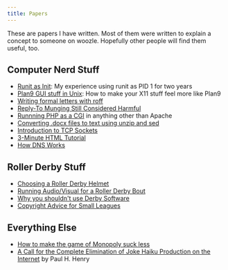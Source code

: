 ```yaml
---
title: Papers
---
```


These are papers I have written. Most of them were written to explain a
concept to someone on woozle.  Hopefully other people will find them
useful, too.



Computer Nerd Stuff
-------------------

* [Runit as Init](runit-as-init.html): My experience using runit as PID 1 for two years
* [Plan9 GUI stuff in Unix](plan9.html): How to make your X11 stuff feel more like Plan9
* [Writing formal letters with roff](roff-letters.html)
* [Reply-To Munging Still Considered Harmful](reply-to-still-harmful.html)
* [Runnning PHP as a CGI](php-cgi.html) in anything other than Apache
* [Converting .docx files to text using unzip and sed](docx.html)
* [Introduction to TCP Sockets](sockets.html)
* [3-Minute HTML Tutorial](html-tutorial.html)
* [How DNS Works](DNS.html)


Roller Derby Stuff
------------------

* [Choosing a Roller Derby Helmet](derby-helmet.html)
* [Running Audio/Visual for a Roller Derby Bout](derby-av.html)
* [Why you shouldn't use Derby Software](derby-software.html)
* [Copyright Advice for Small Leagues](derby-copyright.html)


Everything Else
---------------

* [How to make the game of Monopoly suck less](monopoly.html)
* [A Call for the Complete Elimination of Joke Haiku Production on the Internet](joke-haiku.html) by Paul H. Henry

